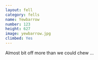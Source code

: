 ```yaml
---
layout: fell
category: fells
name: Yewbarrow
number: 123
height: 627
image: yewbarrow.jpg
climbed: Yes
---
```


Almost bit off more than we could chew ...
